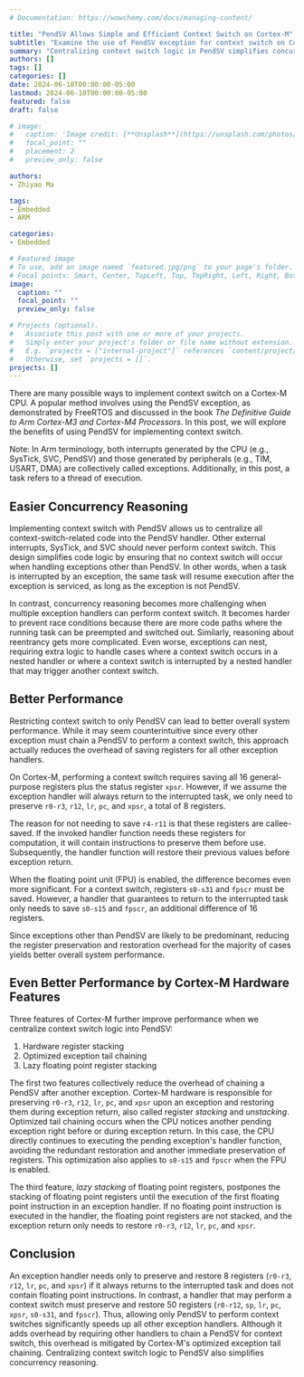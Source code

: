 ```yaml
---
# Documentation: https://wowchemy.com/docs/managing-content/

title: "PendSV Allows Simple and Efficient Context Switch on Cortex-M"
subtitle: "Examine the use of PendSV exception for context switch on Cortex-M processors."
summary: "Centralizing context switch logic in PendSV simplifies concurrency reasoning and enhances system performance by reducing register preservation overhead of all other exceptions."
authors: []
tags: []
categories: []
date: 2024-06-10T00:00:00-05:00
lastmod: 2024-06-10T00:00:00-05:00
featured: false
draft: false

# image:
#   caption: 'Image credit: [**Unsplash**](https://unsplash.com/photos/CpkOjOcXdUY)'
#   focal_point: ""
#   placement: 2
#   preview_only: false

authors:
- Zhiyao Ma

tags:
- Embedded
- ARM

categories:
- Embedded

# Featured image
# To use, add an image named `featured.jpg/png` to your page's folder.
# Focal points: Smart, Center, TopLeft, Top, TopRight, Left, Right, BottomLeft, Bottom, BottomRight.
image:
  caption: ""
  focal_point: ""
  preview_only: false

# Projects (optional).
#   Associate this post with one or more of your projects.
#   Simply enter your project's folder or file name without extension.
#   E.g. `projects = ["internal-project"]` references `content/project/deep-learning/index.md`.
#   Otherwise, set `projects = []`.
projects: []
---
```


There are many possible ways to implement context switch on a Cortex-M CPU. A popular method involves using the PendSV exception, as demonstrated by FreeRTOS and discussed in the book *The Definitive Guide to Arm Cortex-M3 and Cortex-M4 Processors*. In this post, we will explore the benefits of using PendSV for implementing context switch.

Note: In Arm terminology, both interrupts generated by the CPU (e.g., SysTick, SVC, PendSV) and those generated by peripherals (e.g., TIM, USART, DMA) are collectively called exceptions. Additionally, in this post, a task refers to a thread of execution.

## Easier Concurrency Reasoning

Implementing context switch with PendSV allows us to centralize all context-switch-related code into the PendSV handler. Other external interrupts, SysTick, and SVC should never perform context switch. This design simplifies code logic by ensuring that no context switch will occur when handling exceptions other than PendSV. In other words, when a task is interrupted by an exception, the same task will resume execution after the exception is serviced, as long as the exception is not PendSV.

In contrast, concurrency reasoning becomes more challenging when multiple exception handlers can perform context switch. It becomes harder to prevent race conditions because there are more code paths where the running task can be preempted and switched out. Similarly, reasoning about reentrancy gets more complicated. Even worse, exceptions can nest, requiring extra logic to handle cases where a context switch occurs in a nested handler or where a context switch is interrupted by a nested handler that may trigger another context switch.

## Better Performance

Restricting context switch to only PendSV can lead to better overall system performance. While it may seem counterintuitive since every other exception must chain a PendSV to perform a context switch, this approach actually reduces the overhead of saving registers for all other exception handlers.

On Cortex-M, performing a context switch requires saving all 16 general-purpose registers plus the status register `xpsr`. However, if we assume the exception handler will always return to the interrupted task, we only need to preserve `r0-r3`, `r12`, `lr`, `pc`, and `xpsr`, a total of 8 registers.

The reason for not needing to save `r4-r11` is that these registers are callee-saved. If the invoked handler function needs these registers for computation, it will contain instructions to preserve them before use. Subsequently, the handler function will restore their previous values before exception return.

When the floating point unit (FPU) is enabled, the difference becomes even more significant. For a context switch, registers `s0-s31` and `fpscr` must be saved. However, a handler that guarantees to return to the interrupted task only needs to save `s0-s15` and `fpscr`, an additional difference of 16 registers.

Since exceptions other than PendSV are likely to be predominant, reducing the register preservation and restoration overhead for the majority of cases yields better overall system performance.

## Even Better Performance by Cortex-M Hardware Features

Three features of Cortex-M further improve performance when we centralize context switch logic into PendSV:
1. Hardware register stacking
2. Optimized exception tail chaining
3. Lazy floating point register stacking

The first two features collectively reduce the overhead of chaining a PendSV after another exception. Cortex-M hardware is responsible for preserving `r0-r3`, `r12`, `lr`, `pc`, and `xpsr` upon an exception and restoring them during exception return, also called register *stacking* and *unstacking*. Optimized tail chaining occurs when the CPU notices another pending exception right before or during exception return. In this case, the CPU directly continues to executing the pending exception's handler function, avoiding the redundant restoration and another immediate preservation of registers. This optimization also applies to `s0-s15` and `fpscr` when the FPU is enabled.

The third feature, *lazy stacking* of floating point registers, postpones the stacking of floating point registers until the execution of the first floating point instruction in an exception handler. If no floating point instruction is executed in the handler, the floating point registers are not stacked, and the exception return only needs to restore `r0-r3`, `r12`, `lr`, `pc`, and `xpsr`.

## Conclusion

An exception handler needs only to preserve and restore 8 registers (`r0-r3`, `r12`, `lr`, `pc`, and `xpsr`) if it always returns to the interrupted task and does not contain floating point instructions. In contrast, a handler that may perform a context switch must preserve and restore 50 registers (`r0-r12`, `sp`, `lr`, `pc`, `xpsr`, `s0-s31`, and `fpscr`). Thus, allowing only PendSV to perform context switches significantly speeds up all other exception handlers. Although it adds overhead by requiring other handlers to chain a PendSV for context switch, this overhead is mitigated by Cortex-M's optimized exception tail chaining. Centralizing context switch logic to PendSV also simplifies concurrency reasoning.
